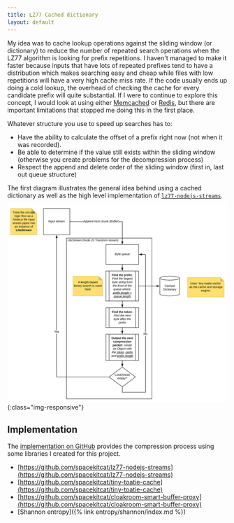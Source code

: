 ```yaml
---
title: LZ77 Cached dictionary
layout: default
---
```


My idea was to cache lookup operations against the sliding window (or dictionary) to reduce the number of repeated search operations when the LZ77 algorithm is looking for prefix repetitions. I haven't managed to make it faster because inputs that have lots of repeated prefixes tend to have a distribution which makes searching easy and cheap while files with low repetitions will have a very high cache miss rate. If the code usually ends up
doing a cold lookup, the overhead of checking the cache for every candidate prefix will quite substantial. If I were to continue to explore this concept, I would look at using either [Memcached](https://memcached.org/) or [Redis](https://redis.io/), but there are important limitations that stopped me doing this in the first place.

Whatever structure you use to speed up searches has to:
  
- Have the ability to calculate the offset of a prefix right now (not when it was recorded).
- Be able to determine if the value still exists within the sliding window (otherwise you create problems for the decompression process)
- Respect the append and delete order of the sliding window (first in, last out queue structure)

The first diagram illustrates the general idea behind using a cached dictionary as well as the high level implementation of [`lz77-nodejs-streams`](https://github.com/spacekitcat/lz77-nodejs-streams).

![A high level overview of this implementation of the LZ77 compression algorithm. It explains that this implementation uses a cached dictionary to optimise the process of finding repeated token prefixes, which is does with the goal of compressing the input stream by eliminating redundancies.](/images/cached-lz77.svg){:class="img-responsive"}

## Implementation

The [implementation on GitHub](https://github.com/spacekitcat/lz77-nodejs-streams) provides the compression process using some libraries I created for this project.

- [https://github.com/spacekitcat/lz77-nodejs-streams](https://github.com/spacekitcat/lz77-nodejs-streams)
- [https://github.com/spacekitcat/tiny-toatie-cache](https://github.com/spacekitcat/tiny-toatie-cache)
- [https://github.com/spacekitcat/cloakroom-smart-buffer-proxy](https://github.com/spacekitcat/cloakroom-smart-buffer-proxy)
- [Shannon entropy]({% link entropy/shannon/index.md %})
